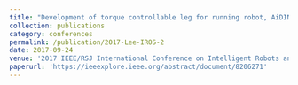 ```yaml
---
title: "Development of torque controllable leg for running robot, AiDIN-IV"
collection: publications
category: conferences
permalink: /publication/2017-Lee-IROS-2
date: 2017-09-24
venue: '2017 IEEE/RSJ International Conference on Intelligent Robots and Systems (IROS)'
paperurl: 'https://ieeexplore.ieee.org/abstract/document/8206271'
---
```

